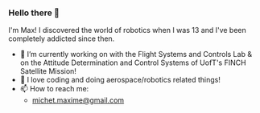 ### Hello there 👋

I'm Max! I discovered the world of robotics when I was 13 and I've been completely addicted since then.

- 🔭 I’m currently working on with the Flight Systems and Controls Lab & on the Attitude Determination and Control Systems of UofT's FINCH Satellite Mission!
- 🚀 I love coding and doing aerospace/robotics related things!
- 📫 How to reach me: 
  - michet.maxime@gmail.com
